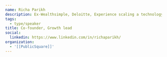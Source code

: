 ```yaml
---
name: Richa Parikh
description: Ex-Wealthsimple, Deloitte, Experience scaling a technology business from the ground up with expertise in strategy, growth, operations, and product.
tags:
  - type/speaker
title: Co-founder, Growth lead
social:
  linkedin: https://www.linkedin.com/in/richaparikh/
organization:
  - '[[PublicSquare]]'
---
```

